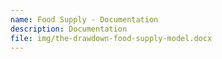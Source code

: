 ```yaml
---
name: Food Supply - Documentation
description: Documentation
file: img/the-drawdown-food-supply-model.docx
---
```

